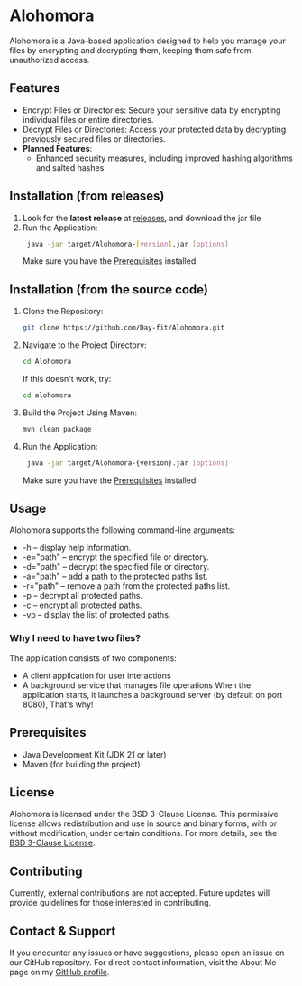 # Alohomora

Alohomora is a Java-based application designed to help you manage your files by encrypting and decrypting them, keeping them safe from unauthorized access.

## Features

- Encrypt Files or Directories: Secure your sensitive data by encrypting individual files or entire directories.
- Decrypt Files or Directories: Access your protected data by decrypting previously secured files or directories.
- **Planned Features**:
    - Enhanced security measures, including improved hashing algorithms and salted hashes.

## Installation (from releases)
1. Look for the **latest release** at [releases](https://github.com/Day-fit/Alohomora/releases), and download the jar file
2. Run the Application:
   ```bash
    java -jar target/Alohomora-[version].jar [options]
    ```
   Make sure you have the [Prerequisites](#prerequisites) installed.

## Installation (from the source code)

1. Clone the Repository:
   ```bash
   git clone https://github.com/Day-fit/Alohomora.git
   ```

2. Navigate to the Project Directory:
   ```bash
   cd Alohomora
   ```

   If this doesn't work, try:
   ```bash
   cd alohomora
   ```

3. Build the Project Using Maven:
   ```bash
   mvn clean package
    ```
4. Run the Application:
   ```bash
    java -jar target/Alohomora-{version}.jar [options]
    ```
   
   Make sure you have the [Prerequisites](#prerequisites) installed.

## Usage

Alohomora supports the following command-line arguments:

- -h – display help information.
- -e="path" – encrypt the specified file or directory.
- -d="path" – decrypt the specified file or directory.
- -a="path" – add a path to the protected paths list.
- -r="path" – remove a path from the protected paths list.
- -p – decrypt all protected paths.
- -c – encrypt all protected paths.
- -vp – display the list of protected paths.

### Why I need to have two files?

The application consists of two components:  
- A client application for user interactions
- A background service that manages file operations
When the application starts, it launches a background server (by default on port 8080),
That's why!

## Prerequisites

- Java Development Kit (JDK 21 or later)
- Maven (for building the project)

## License

Alohomora is licensed under the BSD 3-Clause License. This permissive license allows redistribution and use in source and binary forms, with or without modification, under certain conditions. For more details, see the [BSD 3-Clause License](https://opensource.org/licenses/BSD-3-Clause).

## Contributing

Currently, external contributions are not accepted. Future updates will provide guidelines for those interested in contributing.

## Contact & Support

If you encounter any issues or have suggestions, please open an issue on our GitHub repository. For direct contact information, visit the About Me page on my [GitHub profile](https://day-fit.github.io).
